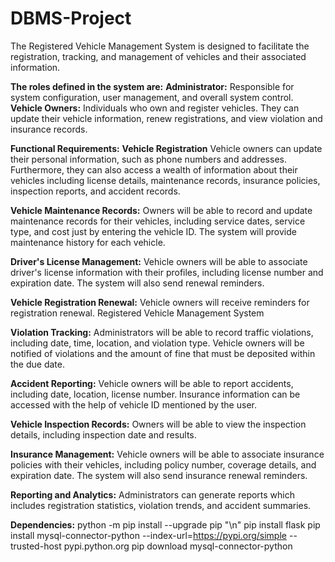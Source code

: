 # DBMS-Project
The Registered Vehicle Management System is designed to facilitate the registration, tracking, and management of vehicles and their associated information.

**The roles defined in the system are:**
**Administrator:** Responsible for system configuration, user management, and
overall system control.
**Vehicle Owners:** Individuals who own and register vehicles. They can update their
vehicle information, renew registrations, and view violation and insurance records.

**Functional Requirements:**
**Vehicle Registration**
Vehicle owners can update their personal information, such as phone numbers
and addresses. Furthermore, they can also access a wealth of information about
their vehicles including license details, maintenance records, insurance policies,
inspection reports, and accident records.

**Vehicle Maintenance Records:**
Owners will be able to record and update maintenance records for their vehicles,
including service dates, service type, and cost just by entering the vehicle ID. The
system will provide maintenance history for each vehicle.

**Driver's License Management:**
Vehicle owners will be able to associate driver's license information with their
profiles, including license number and expiration date. The system will also send
renewal reminders.

**Vehicle Registration Renewal:**
Vehicle owners will receive reminders for registration renewal.
Registered Vehicle Management System

**Violation Tracking:**
Administrators will be able to record traffic violations, including date, time,
location, and violation type. Vehicle owners will be notified of violations and the
amount of fine that must be deposited within the due date.

**Accident Reporting:**
Vehicle owners will be able to report accidents, including date, location, license
number. Insurance information can be accessed with the help of vehicle ID
mentioned by the user.

**Vehicle Inspection Records:**
Owners will be able to view the inspection details, including inspection date and
results.

**Insurance Management:**
Vehicle owners will be able to associate insurance policies with their vehicles,
including policy number, coverage details, and expiration date. The system will
also send insurance renewal reminders.

**Reporting and Analytics:**
Administrators can generate reports which includes registration statistics,
violation trends, and accident summaries.




**Dependencies:**
python -m pip install --upgrade pip "\n"
pip install flask
pip install mysql-connector-python --index-url=https://pypi.org/simple --trusted-host pypi.python.org
pip download mysql-connector-python

